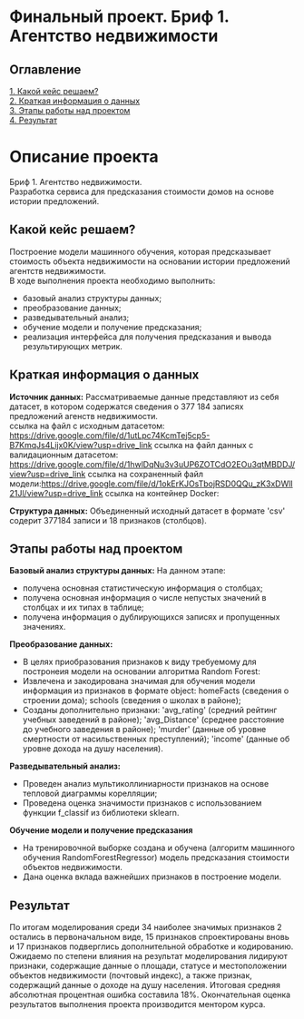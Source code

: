 # Финальный проект. Бриф 1. Агентство недвижимости

## Оглавление
[1. Какой кейс решаем?](https://github.com/anton031179/sf_data_science/blob/main/FINAL/README.md#%D0%BA%D0%B0%D0%BA%D0%BE%D0%B9-%D0%BA%D0%B5%D0%B9%D1%81-%D1%80%D0%B5%D1%88%D0%B0%D0%B5%D0%BC)  
[2. Краткая информация о данных](https://github.com/anton031179/sf_data_science/blob/main/FINAL/README.md#%D0%BA%D1%80%D0%B0%D1%82%D0%BA%D0%B0%D1%8F-%D0%B8%D0%BD%D1%84%D0%BE%D1%80%D0%BC%D0%B0%D1%86%D0%B8%D1%8F-%D0%BE-%D0%B4%D0%B0%D0%BD%D0%BD%D1%8B%D1%85)  
[3. Этапы работы над проектом](https://github.com/anton031179/sf_data_science/blob/main/FINAL/README.md#%D1%8D%D1%82%D0%B0%D0%BF%D1%8B-%D1%80%D0%B0%D0%B1%D0%BE%D1%82%D1%8B-%D0%BD%D0%B0%D0%B4-%D0%BF%D1%80%D0%BE%D0%B5%D0%BA%D1%82%D0%BE%D0%BC)  
[4. Результат](https://github.com/anton031179/sf_data_science/blob/main/FINAL/README.md#%D1%80%D0%B5%D0%B7%D1%83%D0%BB%D1%8C%D1%82%D0%B0%D1%82)   

# Описание проекта 

Бриф 1. Агентство недвижимости.  
Разработка сервиса для предсказания стоимости домов на основе истории предложений.
				
## Какой кейс решаем?

Построение модели машинного обучения, которая предсказывает стоимость объекта недвижимости на основании истории предложений агентств недвижимости.  
В ходе выполнения проекта необходимо выполнить:
- базовый анализ структуры данных;
- преобразование данных;
- разведывательный анализ;
- обучение модели и получение предсказания;
- реализация интерфейса для получения предсказания и вывода результирующих метрик.

## Краткая информация о данных

**Источник данных:** 
Рассматриваемые данные представляют из себя датасет, в котором содержатся сведения о 377 184 записях предложений агенств недвижимости.  
ссылка на файл с исходным датасетом: https://drive.google.com/file/d/1utLpc74KcmTej5cp5-B7KmqJs4Lijx0K/view?usp=drive_link
ссылка на файл данных с валидационным датасетом: https://drive.google.com/file/d/1hwlDqNu3v3uUP6ZOTCdO2EOu3qtMBDDJ/view?usp=drive_link
ссылка на сохраненный файл модели:https://drive.google.com/file/d/1okErKJOsTbojRSD0QQu_zK3xDWlI21Jl/view?usp=drive_link
ссылка на контейнер Docker: 

**Структура данных:** 
Объединенный исходный датасет в формате 'csv' содерит 377184 записи и 18 признаков (столбцов).
  
## Этапы работы над проектом

**Базовый анализ структуры данных:**
На данном этапе:
- получена основная статистическую информация о столбцах;
- получена основная информация о числе непустых значений в столбцах и их типах в таблице;
- получена информация о дублирующихся записях и пропущенных значениях.

**Преобразование данных:**
- В целях приобразования признаков к виду требуемому для постронеия модели на основании алгоритма Random Forest:
- Извлечена и закодирована значимая для обучения модели информация из признаков в формате object: 
    homeFacts (сведения о строении дома);
    schools (сведения о школах в районе);
- Созданы дополнительно признаки: 
    'avg_rating' (средний рейтинг учебных заведений в районе);
    'avg_Distance' (среднее расстояние до учебного заведения в районе);
    'murder' (данные об уровне смертности от насильственных преступлений);
    'income' (данные об уровне дохода на душу населения).

**Разведывательный анализ:**
- Проведен анализ мультиколлиниарности признаков на основе тепловой диаграммы корелляции;
- Проведена оценка значимости признаков с использованием функции f_classif из библиотеки sklearn.

**Обучение модели и получение предсказания**
- На тренировочной выборке создана и обучена (алгоритм машинного обучения RandomForestRegressor) модель предсказания стоимости объектов недвижимости.
- Дана оценка вклада важнейших признаков в построение модели.

## Результат 
 
По итогам моделирования среди 34 наиболее значимых признаков 2 остались в первоначальном виде, 15 признаков спроектированы вновь и 17 признаков подверглись дополнительной обработке и кодированию. Ожидаемо по степени влияния на результат моделирования лидируют признаки, содержащие данные о площади, статусе и местоположении объектов недвижимости (почтовый индекс), а также признак, содержащий данные о доходе на душу населения. Итоговая средняя абсолютная процентная ошибка составила 18%.
Окончательная оценка результатов выполнения проекта производится ментором курса.

